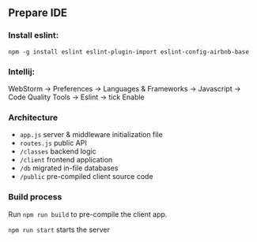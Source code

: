 ## Prepare IDE

### Install eslint:

```
npm -g install eslint eslint-plugin-import eslint-config-airbnb-base
```

### Intellij: 

WebStorm -> Preferences -> Languages & Frameworks -> Javascript -> Code Quality Tools -> Eslint -> tick Enable

### Architecture

- `app.js` server & middleware initialization file
- `routes.js` public API
- `/classes` backend logic
- `/client` frontend application
- `/db` migrated in-file databases
- `/public` pre-compiled client source code

### Build process

Run `npm run build` to pre-compile the client app.

`npm run start` starts the server
